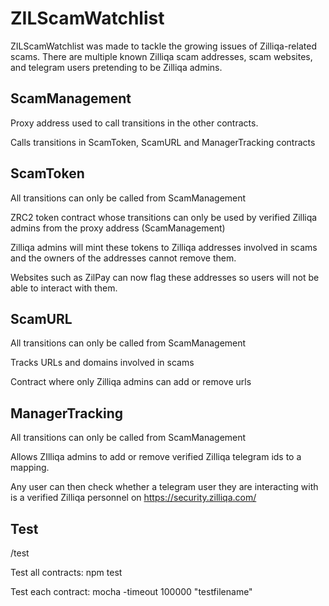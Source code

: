 # ZILScamWatchlist

ZILScamWatchlist was made to tackle the growing issues of Zilliqa-related scams. There are multiple known Zilliqa scam addresses, scam websites, and telegram users pretending to be Zilliqa admins. 

## ScamManagement
Proxy address used to call transitions in the other contracts.

Calls transitions in ScamToken, ScamURL and ManagerTracking contracts

## ScamToken
All transitions can only be called from ScamManagement

ZRC2 token contract whose transitions can only be used by verified Zilliqa admins from the proxy address (ScamManagement) 

Zilliqa admins will mint these tokens to Zilliqa addresses involved in scams and the owners of the addresses cannot remove them. 

Websites such as ZilPay can now flag these addresses so users will not be able to interact with them. 

## ScamURL
All transitions can only be called from ScamManagement

Tracks URLs and domains involved in scams

Contract where only Zilliqa admins can add or remove urls

## ManagerTracking
All transitions can only be called from ScamManagement

Allows ZIlliqa admins to add or remove verified Zilliqa telegram ids to a mapping. 

Any user can then check whether a telegram user they are interacting with is a verified Zilliqa personnel on https://security.zilliqa.com/



## Test
/test

Test all contracts: npm test

Test each contract: mocha -timeout 100000 "testfilename" 
